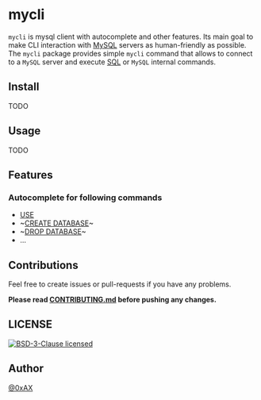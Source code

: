 # mycli

`mycli` is mysql client with autocomplete and other features. Its main goal to make CLI interaction with [MySQL](https://www.mysql.com/) servers as human-friendly as possible. The `mycli` package provides simple `mycli` command that allows to connect to a `MySQL` server and execute [SQL](https://en.wikipedia.org/wiki/SQL) or `MySQL` internal commands.

## Install

TODO

## Usage

TODO

## Features

### Autocomplete for following commands

  * [USE](https://dev.mysql.com/doc/refman/5.7/en/use.html)
  * ~[CREATE DATABASE](https://dev.mysql.com/doc/refman/5.7/en/create-database.html)~
  * ~[DROP DATABASE](https://dev.mysql.com/doc/refman/5.7/en/drop-database.html)~
  * ...

## Contributions

Feel free to create issues or pull-requests if you have any problems.

**Please read [CONTRIBUTING.md](https://github.com/0xAX/mycli/blob/master/CONTRIBUTING.md) before pushing any changes.**

## LICENSE

[![BSD-3-Clause licensed](https://img.shields.io/badge/license-BSD-blue.svg)](https://raw.githubusercontent.com/0xAX/mycli/master/LICENSE.md)

## Author

[@0xAX](https://twitter.com/0xAX)
